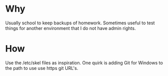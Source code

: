 # Why

Usually school to keep backups of homework. Sometimes useful to test things for another environment that I do not have admin rights.

# How

Use the /etc/skel files as inspiration. One quirk is adding Git for Windows to the path to use use https git URL's.
